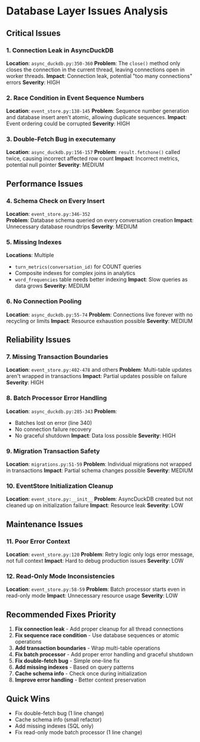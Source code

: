 # Database Layer Issues Analysis

## Critical Issues

### 1. Connection Leak in AsyncDuckDB
**Location**: `async_duckdb.py:350-360`
**Problem**: The `close()` method only closes the connection in the current thread, leaving connections open in worker threads.
**Impact**: Connection leak, potential "too many connections" errors
**Severity**: HIGH

### 2. Race Condition in Event Sequence Numbers  
**Location**: `event_store.py:138-145`
**Problem**: Sequence number generation and database insert aren't atomic, allowing duplicate sequences.
**Impact**: Event ordering could be corrupted
**Severity**: HIGH

### 3. Double-Fetch Bug in executemany
**Location**: `async_duckdb.py:156-157`
**Problem**: `result.fetchone()` called twice, causing incorrect affected row count
**Impact**: Incorrect metrics, potential null pointer
**Severity**: MEDIUM

## Performance Issues

### 4. Schema Check on Every Insert
**Location**: `event_store.py:346-352`  
**Problem**: Database schema queried on every conversation creation
**Impact**: Unnecessary database roundtrips
**Severity**: MEDIUM

### 5. Missing Indexes
**Locations**: Multiple
- `turn_metrics(conversation_id)` for COUNT queries
- Composite indexes for complex joins in analytics
- `word_frequencies` table needs better indexing
**Impact**: Slow queries as data grows
**Severity**: MEDIUM

### 6. No Connection Pooling
**Location**: `async_duckdb.py:55-74`
**Problem**: Connections live forever with no recycling or limits
**Impact**: Resource exhaustion possible
**Severity**: MEDIUM

## Reliability Issues

### 7. Missing Transaction Boundaries
**Location**: `event_store.py:402-478` and others
**Problem**: Multi-table updates aren't wrapped in transactions
**Impact**: Partial updates possible on failure
**Severity**: HIGH

### 8. Batch Processor Error Handling
**Location**: `async_duckdb.py:285-343`
**Problem**: 
- Batches lost on error (line 340)
- No connection failure recovery
- No graceful shutdown
**Impact**: Data loss possible
**Severity**: HIGH

### 9. Migration Transaction Safety
**Location**: `migrations.py:51-59`
**Problem**: Individual migrations not wrapped in transactions
**Impact**: Partial schema changes possible
**Severity**: MEDIUM

### 10. EventStore Initialization Cleanup
**Location**: `event_store.py:__init__`
**Problem**: AsyncDuckDB created but not cleaned up on initialization failure
**Impact**: Resource leak
**Severity**: LOW

## Maintenance Issues

### 11. Poor Error Context
**Location**: `event_store.py:120`
**Problem**: Retry logic only logs error message, not full context
**Impact**: Hard to debug production issues
**Severity**: LOW

### 12. Read-Only Mode Inconsistencies
**Location**: `event_store.py:58-59`
**Problem**: Batch processor starts even in read-only mode
**Impact**: Unnecessary resource usage
**Severity**: LOW

## Recommended Fixes Priority

1. **Fix connection leak** - Add proper cleanup for all thread connections
2. **Fix sequence race condition** - Use database sequences or atomic operations  
3. **Add transaction boundaries** - Wrap multi-table operations
4. **Fix batch processor** - Add proper error handling and graceful shutdown
5. **Fix double-fetch bug** - Simple one-line fix
6. **Add missing indexes** - Based on query patterns
7. **Cache schema info** - Check once during initialization
8. **Improve error handling** - Better context preservation

## Quick Wins
- Fix double-fetch bug (1 line change)
- Cache schema info (small refactor)
- Add missing indexes (SQL only)
- Fix read-only mode batch processor (1 line change)